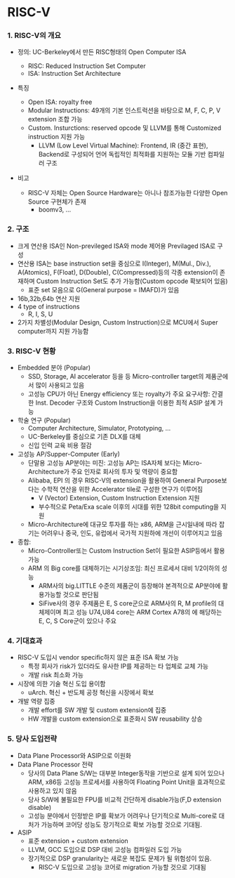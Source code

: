# RISC-V
### 1. RISC-V의 개요
- 정의: UC-Berkeley에서 만든 RISC형태의 Open Computer ISA
    + RISC: Reduced Instruction Set Computer
    + ISA: Instruction Set Architecture

- 특징
    + Open ISA: royalty free
    + Modular Instructions: 49개의 기본 인스트럭션을 바탕으로 M, F, C, P, V extension 조합 가능
    + Custom. Insturctions: reserved opcode 및 LLVM를 통해 Customized instruction 지원 가능
        * LLVM (Low Level Virtual Machine): Frontend, IR (중간 표현), Backend로 구성되어 언어 독립적인 최적화를 지원하는 모듈 기반 컴파일러 구조

- 비고
    + RISC-V 자체는 Open Source Hardware는 아니나 참조가능한 다양한 Open Source 구현체가 존재
        + boomv3, ... 


### 2. 구조
- 크게 연산용 ISA인 Non-previleged ISA와 mode 제어용 Previlaged ISA로 구성
- 연산용 ISA는 base instruction set을 중심으로 I(Integer), M(Mul., Div.), A(Atomics), F(Float), D(Double), C(Compressed)등의 각종 extension이 존재하며 Custom Instruction Set도 추가 가능함(Custom opcode 확보되어 있음)
    + 표준 set 모음으로 G(General purpose = IMAFD)가 있음
- 16b,32b,64b 연산 지원
- 4 type of instructions
    + R, I, S, U
- 2가지 차별성(Modular Design, Custom Instruction)으로 MCU에서 Super computer까지 지원 가능함


### 3. RISC-V 현황
- Embedded 분야 (Popular)
    + SSD, Storage, AI accelerator 등을  등 Micro-controller target의 제품군에서 많이 사용되고 있음
    + 고성능 CPU가 아닌 Energy efficiency 또는 royalty가 주요 요구사항: 간결한 Inst. Decoder 구조와 Custom Instruction을 이용한 최적 ASIP 설계 가능
- 학술 연구 (Popular)
    + Computer Architecture, Simulator, Prototyping, ...
    + UC-Berkeley를 중심으로 기존 DLX를 대체
    + 신입 인력 교육 비용 절감
- 고성능 AP/Supper-Computer (Early)
    + 단말용 고성능 AP분야는 미진: 고성능 AP는 ISA자체 보다는 Micro-Architecture가 주요 인자로 회사의 투자 및 역량이 중요함
    + Alibaba, EPI 의 경우 RISC-V의 extension을 활용하여 General Purpose보다는 수학적 연산을 위한 Accelerator tile로 구성한 연구가 이루어짐
        * V (Vector) Extension, Custom Instruction Extension 지원
        * 부수적으로 Peta/Exa scale 이후의 시대를 위한 128bit computing을 지원
    + Micro-Architecture에 대규모 투자를 하는 x86, ARM을 근시일내에 따라 잡기는 어려우나 중국, 인도, 유럽에서 국가적 지원하에 개선이 이루어지고 있음 
- 종합:
    + Micro-Controller또는 Custom Instruction Set이 필요한 ASIP등에서 활용 가능
    + ARM 의 Big core를 대체하기는 시기상조임: 최신 프로세서 대비 1/2이하의 성능
        + ARM사의 big.LITTLE 수준의 제품군이 등장해야 본격적으로 AP분야에 활용가능할 것으로 판단됨
        + SiFive사의 경우 주제품은 E, S core군으로 ARM사의 R, M profile의 대체제이며 최고 성능 U74,U84 core는 ARM Cortex A78의 에 해당하는 E, C, S Core군이 있으나 주요 

### 4. 기대효과
- RISC-V 도입시 vendor specific하지 않은 표준 ISA 확보 가능
    + 특정 회사가 risk가 있더라도 유사한 IP를 제공하는 타 업체로 교체 가능
    + 개발 risk 최소화 가능
- 시장에 의한 기술 혁신 도입 용이함
    + uArch. 혁신 + 반도체 공정 혁신을 시장에서 확보
- 개발 역량 집중
    + 개발 effort를 SW 개발 및 custom extension에 집중 
    + HW 개발을 custom extension으로 표준화시 SW reusability 상승

### 5. 당사 도입전략
- Data Plane Processor와 ASIP으로 이원화
- Data Plane Processor 전략
    + 당사의 Data Plane S/W는 대부분 Integer동작을 기반으로 설계 되어 있으나 ARM, x86등 고성능 프로세서를 사용하여 Floating Point Unit을 효과적으로 사용하고 있지 않음
    + 당사 S/W에 불필요한 FPU를 비교적 간단하게 disable가능(F,D extension disable)
    + 고성능 분야에서 인정받은 IP를 확보가 어려우나 단기적으로 Multi-core로 대처가 가능하며 코어당 성능도 장기적으로 확보 가능할 것으로 기대됨.
- ASIP
    + 표준 extension + custom extension 
    + LLVM, GCC 도입으로 DSP 대비 고성능 컴파일러 도입 가능
    + 장기적으로 DSP granularity는 새로운 복잡도 문제가 될 위험성이 있음.
        + RISC-V 도입으로 고성능 코어로 migration 가능할 것으로 기대됨

